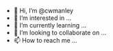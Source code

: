 - 👋 Hi, I’m @cwmanley
- 👀 I’m interested in ...
- 🌱 I’m currently learning ...
- 💞️ I’m looking to collaborate on ...
- 📫 How to reach me ...

<!---
cwmanley/cwmanley is a ✨ special ✨ repository because its `README.md` (this file) appears on your GitHub profile.
You can click the Preview link to take a look at your changes.
--->
